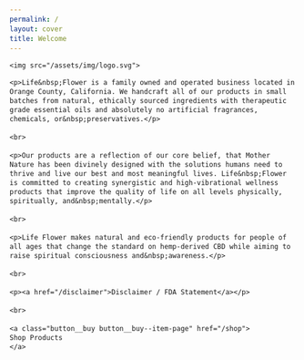 ```yaml
---
permalink: /
layout: cover
title: Welcome
---
```


<div class="cover-home">

  <div class="masthead">

    <img src="/assets/img/logo.svg">

  </div>

  <div class="cover-home__description editable">
    
    <p>Life&nbsp;Flower is a family owned and operated business located in Orange County, California. We handcraft all of our products in small batches from natural, ethically sourced ingredients with therapeutic grade essential oils and absolutely no artificial fragrances, chemicals, or&nbsp;preservatives.</p>

    <br>

    <p>Our products are a reflection of our core belief, that Mother Nature has been divinely designed with the solutions humans need to thrive and live our best and most meaningful lives. Life&nbsp;Flower is committed to creating synergistic and high-vibrational wellness products that improve the quality of life on all levels physically, spiritually, and&nbsp;mentally.</p>

    <br>

    <p>Life Flower makes natural and eco-friendly products for people of all ages that change the standard on hemp-derived CBD while aiming to raise spiritual consciousness and&nbsp;awareness.</p>

    <br>

    <p><a href="/disclaimer">Disclaimer / FDA Statement</a></p>

    <br>

    <a class="button__buy button__buy--item-page" href="/shop">
    Shop Products
    </a>

  </div>

</div>

